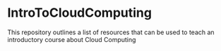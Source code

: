 # IntroToCloudComputing
This repository outlines a list of resources that can be used to teach an introductory course about Cloud Computing
